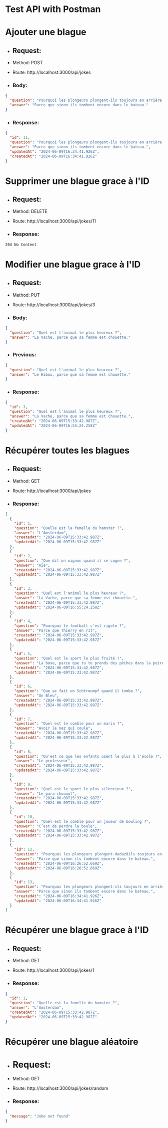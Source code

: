 # Test API with Postman

# Ajouter une blague

- ## Request:

- Method: POST
- Route: http://localhost:3000/api/jokes

- ### Body:

```json
{
  "question": "Pourquoi les plongeurs plongent-ils toujours en arrière et jamais en avant ?",
  "answer": "Parce que sinon ils tombent encore dans le bateau."
}
```

- ### Response:

```json
{
  "id": 11,
  "question": "Pourquoi les plongeurs plongent-ils toujours en arrière et jamais en avant ?",
  "answer": "Parce que sinon ils tombent encore dans le bateau.",
  "updatedAt": "2024-06-09T16:34:41.926Z",
  "createdAt": "2024-06-09T16:34:41.926Z"
}
```

# Supprimer une blague grace à l'ID

- ## Request:

- Method: DELETE
- Route: http://localhost:3000/api/jokes/11

- ### Response:

```
204 No Content
```

# Modifier une blague grace à l'ID

- ## Request:

- Method: PUT
- Route: http://localhost:3000/api/jokes/3

- ### Body:

```json
{
  "question": "Quel est l'animal le plus heureux ?",
  "answer": "La Vache, parce que sa femme est chouette."
}
```

- ### Previous:

```json
{
  "question": "Quel est l'animal le plus heureux ?",
  "answer": "Le Hibou, parce que sa femme est chouette."
}
```

- ### Response:

```json
{
  "id": 3,
  "question": "Quel est l'animal le plus heureux ?",
  "answer": "La Vache, parce que sa femme est chouette.",
  "createdAt": "2024-06-09T15:33:42.987Z",
  "updatedAt": "2024-06-09T16:55:24.258Z"
}
```

# Récupérer toutes les blagues

- ## Request:

- Method: GET
- Route: http://localhost:3000/api/jokes

- ### Response:

```json
[
  {
    "id": 1,
    "question": "Quelle est la femelle du hamster ?",
    "answer": "L’Amsterdam",
    "createdAt": "2024-06-09T15:33:42.987Z",
    "updatedAt": "2024-06-09T15:33:42.987Z"
  },
  {
    "id": 2,
    "question": "Que dit un oignon quand il se cogne ?",
    "answer": "Aïe",
    "createdAt": "2024-06-09T15:33:42.987Z",
    "updatedAt": "2024-06-09T15:33:42.987Z"
  },
  {
    "id": 3,
    "question": "Quel est l'animal le plus heureux ?",
    "answer": "La Vache, parce que sa femme est chouette.",
    "createdAt": "2024-06-09T15:33:42.987Z",
    "updatedAt": "2024-06-09T16:55:24.258Z"
  },
  {
    "id": 4,
    "question": "Pourquoi le football c'est rigolo ?",
    "answer": "Parce que Thierry en rit",
    "createdAt": "2024-06-09T15:33:42.987Z",
    "updatedAt": "2024-06-09T15:33:42.987Z"
  },
  {
    "id": 5,
    "question": "Quel est le sport le plus fruité ?",
    "answer": "La boxe, parce que tu te prends des pêches dans la poire et tu tombes dans les pommes.",
    "createdAt": "2024-06-09T15:33:42.987Z",
    "updatedAt": "2024-06-09T15:33:42.987Z"
  },
  {
    "id": 6,
    "question": "Que se fait un Schtroumpf quand il tombe ?",
    "answer": "Un Bleu",
    "createdAt": "2024-06-09T15:33:42.987Z",
    "updatedAt": "2024-06-09T15:33:42.987Z"
  },
  {
    "id": 7,
    "question": "Quel est le comble pour un marin ?",
    "answer": "Avoir le nez qui coule",
    "createdAt": "2024-06-09T15:33:42.987Z",
    "updatedAt": "2024-06-09T15:33:42.987Z"
  },
  {
    "id": 8,
    "question": "Qu'est ce que les enfants usent le plus à l'école ?",
    "answer": "Le professeur",
    "createdAt": "2024-06-09T15:33:42.987Z",
    "updatedAt": "2024-06-09T15:33:42.987Z"
  },
  {
    "id": 9,
    "question": "Quel est le sport le plus silencieux ?",
    "answer": "Le para-chuuuut",
    "createdAt": "2024-06-09T15:33:42.987Z",
    "updatedAt": "2024-06-09T15:33:42.987Z"
  },
  {
    "id": 10,
    "question": "Quel est le comble pour un joueur de bowling ?",
    "answer": "C’est de perdre la boule",
    "createdAt": "2024-06-09T15:33:42.987Z",
    "updatedAt": "2024-06-09T15:33:42.987Z"
  },
  {
    "id": 12,
    "question": "Pourquoi les plongeurs plongent-dadazdils toujours en arrière et jamais en avant ?",
    "answer": "Parce que sinon ils tombent encore dans le bateau.",
    "createdAt": "2024-06-09T16:26:52.669Z",
    "updatedAt": "2024-06-09T16:26:52.669Z"
  },
  {
    "id": 13,
    "question": "Pourquoi les plongeurs plongent-ils toujours en arrière et jamais en avant ?",
    "answer": "Parce que sinon ils tombent encore dans le bateau.",
    "createdAt": "2024-06-09T16:34:41.926Z",
    "updatedAt": "2024-06-09T16:34:41.926Z"
  }
]
```

# Récupérer une blague grace à l'ID

- ## Request:

- Method: GET
- Route: http://localhost:3000/api/jokes/1

- ### Response:

```json
{
  "id": 1,
  "question": "Quelle est la femelle du hamster ?",
  "answer": "L’Amsterdam",
  "createdAt": "2024-06-09T15:33:42.987Z",
  "updatedAt": "2024-06-09T15:33:42.987Z"
}
```

# Récupérer une blague aléatoire

- # Request:

- Method: GET
- Route: http://localhost:3000/api/jokes/random

- ### Response:

```json
{
  "message": "Joke not found"
}
```
